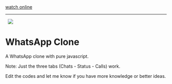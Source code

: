 <div>
  <a href="https://mohammadbaratii.github.io/WhatsApp-Clone/" target="_blank"
    >watch online</a
  > <hr />
  <img src="./images/page.gif" style="transform: translateX(50%)" />
  <h1>WhatsApp Clone</h1>
  <p>A WhatsApp clone with pure javascript.</p>
  <p>Note: Just the three tabs (Chats - Status - Calls) work.</p>
  <p>
    Edit the codes and let me know if you have more knowledge or better ideas.
  </p>
</div>
